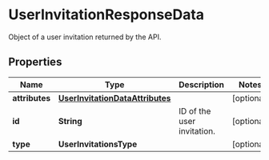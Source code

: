 

# UserInvitationResponseData

Object of a user invitation returned by the API.

## Properties

Name | Type | Description | Notes
------------ | ------------- | ------------- | -------------
**attributes** | [**UserInvitationDataAttributes**](UserInvitationDataAttributes.md) |  |  [optional]
**id** | **String** | ID of the user invitation. |  [optional]
**type** | **UserInvitationsType** |  |  [optional]



